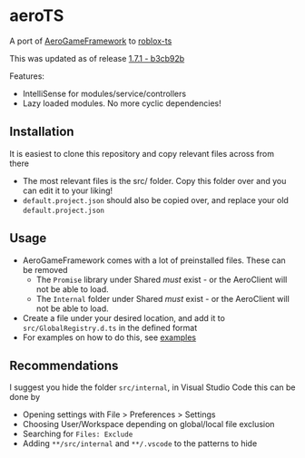 # aeroTS
A port of [AeroGameFramework](https://sleitnick.github.io/AeroGameFramework/) to [roblox-ts](https://roblox-ts.github.io/)

This was updated as of release [1.7.1 - b3cb92b](https://github.com/Sleitnick/AeroGameFramework/releases/tag/v1.7.1)

Features:
- IntelliSense for modules/service/controllers
- Lazy loaded modules. No more cyclic dependencies!

## Installation
It is easiest to clone this repository and copy relevant files across from there
- The most relevant files is the src/ folder. Copy this folder over and you can edit it to your liking!
- `default.project.json` should also be copied over, and replace your old `default.project.json`

## Usage
- AeroGameFramework comes with a lot of preinstalled files. These can be removed
	- The `Promise` library under Shared *must* exist - or the AeroClient will not be able to load.
	- The `Internal` folder under Shared *must* exist - or the AeroClient will not be able to load.
- Create a file under your desired location, and add it to `src/GlobalRegistry.d.ts` in the defined format
- For examples on how to do this, see [examples](https://github.com/OverHash/aeroTS/tree/master/examples)

## Recommendations
I suggest you hide the folder `src/internal`, in Visual Studio Code this can be done by
- Opening settings with File > Preferences > Settings
- Choosing User/Workspace depending on global/local file exclusion
- Searching for `Files: Exclude`
- Adding `**/src/internal` and `**/.vscode` to the patterns to hide
